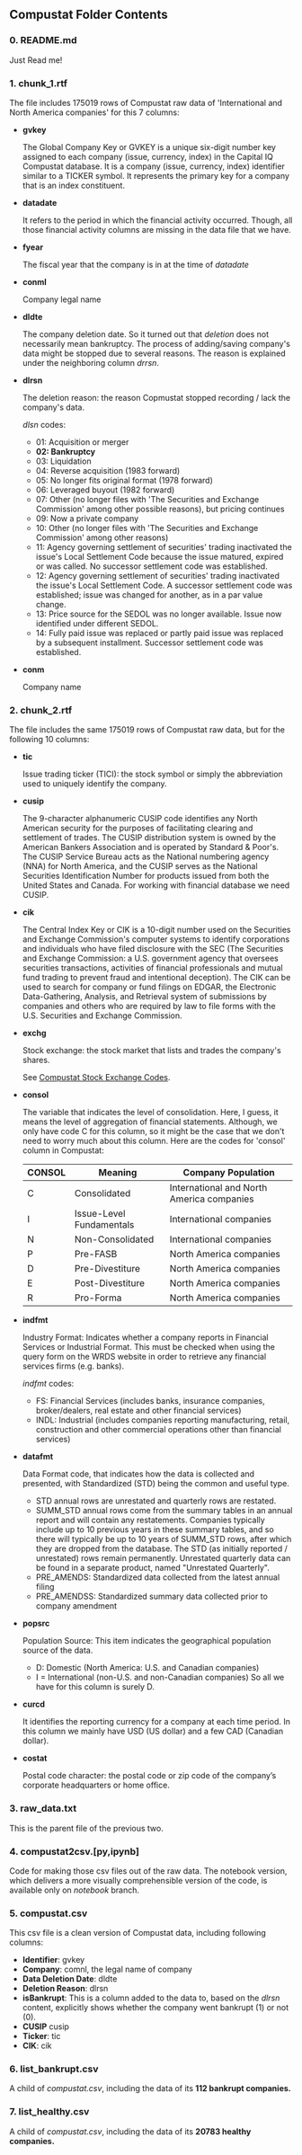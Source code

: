## Compustat Folder Contents

### 0. README.md
Just Read me!

### 1. chunk_1.rtf
The file includes 175019 rows of Compustat raw data of 'International and North America companies' for this 7 columns:

* **gvkey**

    The Global Company Key or GVKEY is a unique six-digit number key assigned to each company (issue, currency, index) in the Capital IQ Compustat database. It is a company (issue, currency, index) identifier similar to a TICKER symbol. It represents the primary key for a company that is an index constituent.
    
* **datadate**

     It refers to the period in which the financial activity occurred. Though, all those financial activity columns are missing in the data file that we have. 
     
* **fyear**

    The fiscal year that the company is in at the time of _datadate_
    
* **conml**
    
    Company legal name
    
* **dldte**

    The company deletion date. So it turned out that _deletion_ does not necessarily mean bankruptcy. The process of adding/saving company's data might be stopped due to several reasons. The reason is explained under the neighboring column _drrsn_. 
    
* **dlrsn**

    The deletion reason: the reason Copmustat stopped recording / lack the company's data.
    
     _dlsn_ codes:
     * 01: Acquisition or merger
     * **02: Bankruptcy**
     * 03: Liquidation
     * 04: Reverse acquisition (1983 forward)
     * 05: No longer fits original format (1978 forward)
     * 06: Leveraged buyout (1982 forward)
     * 07: Other (no longer files with 'The Securities and Exchange Commission' among other possible reasons), but pricing continues
     * 09: Now a private company
     * 10: Other (no longer files with 'The Securities and Exchange Commission' among other reasons)
     * 11: Agency governing settlement of securities' trading inactivated the issue's Local Settlement Code because the issue matured, 
        expired or was called. No successor settlement code was established.
     * 12: Agency governing settlement of securities' trading inactivated the issue's Local Settlement Code. A successor settlement 
        code was established; issue was changed for another, as in a par value change.
     * 13: Price source for the SEDOL was no longer available. Issue now identified under different SEDOL.
     * 14: Fully paid issue was replaced or partly paid issue was replaced by a subsequent installment. Successor settlement code was established.
     
* **conm**

    Company name


### 2. chunk_2.rtf
The file includes the same 175019 rows of Compustat raw data, but for the following 10 columns:

* **tic**

    Issue trading ticker (TICI): the stock symbol or simply the abbreviation used to uniquely identify the company.

* **cusip**

    The 9-character alphanumeric CUSIP code identifies any North American security for the purposes of facilitating clearing and settlement of trades. The CUSIP distribution system is owned by the American Bankers Association and is operated by Standard & Poor's. The CUSIP Service Bureau acts as the National numbering agency (NNA) for North America, and the CUSIP serves as the National Securities Identification Number for products issued from both the United States and Canada.
    For working with financial database we need CUSIP.

* **cik**

    The Central Index Key or CIK is a 10-digit number used on the Securities and Exchange Commission's computer systems to identify corporations and individuals who have filed disclosure with the SEC (The Securities and Exchange Commission: a U.S. government agency that oversees securities transactions, activities of financial professionals and mutual fund trading to prevent fraud and intentional deception).
    The CIK can be used to search for company or fund filings on EDGAR, the Electronic Data-Gathering, Analysis, and Retrieval system of submissions by companies and others who are required by law to file forms with the U.S. Securities and Exchange Commission.

* **exchg**

    Stock exchange: the stock market that lists and trades the company's shares.
    
    See [Compustat Stock Exchange Codes](https://uvalibraryfeb.files.wordpress.com/2016/02/stock-exchange-codes-compustat.pdf).

* **consol**

     The variable that indicates the level of consolidation. Here, I guess, it means the level of aggregation of financial statements. Although, we only have code C for this column, so it might be the case that we don't need to worry much about this column. Here are the codes for 'consol' column in Compustat:
     
    | CONSOL  | Meaning                   | Company Population                        |
    | ------- | ------------------------- | ----------------------------------------- |
    | C       | Consolidated              | International and North America companies |
    | I       | Issue-Level Fundamentals  | International companies                   |
    | N       | Non-Consolidated          | International companies                   |
    | P       | Pre-FASB                  | North America companies                   |
    | D       | Pre-Divestiture           | North America companies                   |
    | E       | Post-Divestiture          | North America companies                   |
    | R       | Pro-Forma                 | North America companies                   |    

* **indfmt**

    Industry Format: Indicates whether a company reports in Financial Services or Industrial Format. This must be checked when using the query form on the WRDS website in order to retrieve any financial services firms (e.g. banks).
    
     _indfmt_ codes:
     * FS: Financial Services (includes banks, insurance companies, broker/dealers, real estate and other financial services)
     * INDL: Industrial (includes companies reporting manufacturing, retail, construction and other commercial operations other than financial services)

* **datafmt**

    Data Format code, that indicates how the data is collected and presented, with Standardized (STD) being the common and useful type.
    * STD annual rows are unrestated and quarterly rows are restated.
    * SUMM_STD annual rows come from the summary tables in an annual report and will contain any restatements. Companies typically include up to 10 previous years in these summary tables, and so there will typically be up to 10 years of SUMM_STD rows, after which they are dropped from the database. The STD (as initially reported / unrestated) rows remain permanently. Unrestated quarterly data can be found in a separate product, named "Unrestated Quarterly".
    * PRE_AMENDS: Standardized data collected from the latest annual filing
    * PRE_AMENDSS: Standardized summary data collected prior to company amendment 

* **popsrc**

    Population Source: This item indicates the geographical population source of the data.
    * D: Domestic (North America: U.S. and Canadian companies)
    * I = International (non-U.S. and non-Canadian companies)
    So all we have for this column is surely D.

* **curcd**

    It identifies the reporting currency for a company at each time period. In this column we mainly have USD (US dollar) and a few CAD (Canadian dollar).

* **costat**

    Postal code character: the postal code or zip code of the company’s corporate headquarters or home office. 


### 3. raw_data.txt
This is the parent file of the previous two.


### 4. compustat2csv.[py,ipynb]
Code for making those csv files out of the raw data.
The notebook version, which delivers a more visually comprehensible version of the code, is available only on _notebook_ branch.


### 5. compustat.csv
This csv file is a clean version of Compustat data, including following columns:
   * **Identifier**: gvkey
   * **Company**: comnl, the legal name of company
   * **Data Deletion Date**: dldte
   * **Deletion Reason**: dlrsn
   * **isBankrupt**: This is a column added to the data to, based on the _dlrsn_ content, explicitly shows whether the company went bankrupt (1) or not (0).
   * **CUSIP** cusip
   * **Ticker**: tic
   * **CIK**: cik


### 6. list_bankrupt.csv
A child of _compustat.csv_, including the data of its **112 bankrupt companies.**


### 7. list_healthy.csv
A child of _compustat.csv_, including the data of its **20783 healthy companies.**
